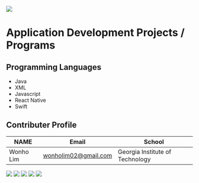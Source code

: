 ![](https://placehold.it/950x90/FF4500/fff?text=Welcome!)
# Application Development **Projects / Programs**

## Programming Languages
* Java
* XML
* Javascript
* React Native
* Swift

## Contributer Profile
<!-- Tables -->
| NAME      | Email                |School                           |
| --------- | -------------------- |---------------------------------|
| Wonho Lim | wonholim02@gmail.com | Georgia Institute of Technology |

![](https://lh3.googleusercontent.com/proxy/xP2EMvVGmUR5tWoyWe0auJIPk67e0hp7hUaWv17d88UYWvKBQolJ7bgB2xum9rWFp4BEYi5k8uZIlCj65i0TVG33excS9plkVB5c30lnbV9DLseiuC7pgoaulh2cRvjcyD8Ldm_6etJG1N9CbzXU7wXFzro-XJ1XWDIkKWlYpvWidAKkEmYjPoSLNpC-qMa_rHTSf0P8JSInRr4aDNBmfB7PZNpR7ZqI7IgjizDmytIRaHwkHS0loiw6Np62_NWgkd7Emu_mdTmV-dTA8LbiQRrd_FPMbYZTJsnsTAUBi--zxyEMSZYjRLKgwMeKVt_jj1-aX665rFZW_Asg8ZG3uek)
![](https://lh3.googleusercontent.com/proxy/xP2EMvVGmUR5tWoyWe0auJIPk67e0hp7hUaWv17d88UYWvKBQolJ7bgB2xum9rWFp4BEYi5k8uZIlCj65i0TVG33excS9plkVB5c30lnbV9DLseiuC7pgoaulh2cRvjcyD8Ldm_6etJG1N9CbzXU7wXFzro-XJ1XWDIkKWlYpvWidAKkEmYjPoSLNpC-qMa_rHTSf0P8JSInRr4aDNBmfB7PZNpR7ZqI7IgjizDmytIRaHwkHS0loiw6Np62_NWgkd7Emu_mdTmV-dTA8LbiQRrd_FPMbYZTJsnsTAUBi--zxyEMSZYjRLKgwMeKVt_jj1-aX665rFZW_Asg8ZG3uek)
![](https://lh3.googleusercontent.com/proxy/xP2EMvVGmUR5tWoyWe0auJIPk67e0hp7hUaWv17d88UYWvKBQolJ7bgB2xum9rWFp4BEYi5k8uZIlCj65i0TVG33excS9plkVB5c30lnbV9DLseiuC7pgoaulh2cRvjcyD8Ldm_6etJG1N9CbzXU7wXFzro-XJ1XWDIkKWlYpvWidAKkEmYjPoSLNpC-qMa_rHTSf0P8JSInRr4aDNBmfB7PZNpR7ZqI7IgjizDmytIRaHwkHS0loiw6Np62_NWgkd7Emu_mdTmV-dTA8LbiQRrd_FPMbYZTJsnsTAUBi--zxyEMSZYjRLKgwMeKVt_jj1-aX665rFZW_Asg8ZG3uek)
![](https://lh3.googleusercontent.com/proxy/xP2EMvVGmUR5tWoyWe0auJIPk67e0hp7hUaWv17d88UYWvKBQolJ7bgB2xum9rWFp4BEYi5k8uZIlCj65i0TVG33excS9plkVB5c30lnbV9DLseiuC7pgoaulh2cRvjcyD8Ldm_6etJG1N9CbzXU7wXFzro-XJ1XWDIkKWlYpvWidAKkEmYjPoSLNpC-qMa_rHTSf0P8JSInRr4aDNBmfB7PZNpR7ZqI7IgjizDmytIRaHwkHS0loiw6Np62_NWgkd7Emu_mdTmV-dTA8LbiQRrd_FPMbYZTJsnsTAUBi--zxyEMSZYjRLKgwMeKVt_jj1-aX665rFZW_Asg8ZG3uek)
![](https://placehold.it/950x90/FF4500/fff?text=TheWorldOfApplication)

